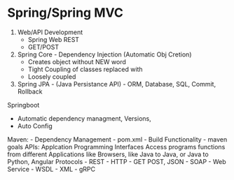 Spring/Spring MVC
================
1) Web/API Development 
	- Spring Web REST
	- GET/POST 
2) Spring Core - Dependency Injection (Automatic Obj Cretion)
	 - Creates object without NEW word
	 - Tight Coupling of classes replaced with 
	 - Loosely coupled 
3) Spring JPA - (Java Persistance API) - ORM, Database, SQL, Commit, Rollback


Springboot 
- Automatic dependency managment, Versions, 
- Auto Config

Maven:
	- Dependency Management - pom.xml
	- Build Functionality - maven goals
APIs: Applcation Programming Interfaces
Access programs functions from different Applications 
like Browsers, like Java to Java, or Java to Python, Angular
  Protocols
    - REST - HTTP - GET POST, JSON
	- SOAP - Web Service - WSDL - XML
	- gRPC 